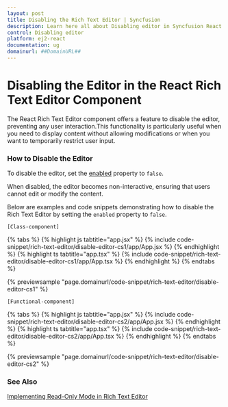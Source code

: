 ```yaml
---
layout: post
title: Disabling the Rich Text Editor | Syncfusion
description: Learn here all about Disabling editor in Syncfusion React Rich text editor component of Syncfusion Essential JS 2 and more.
control: Disabling editor
platform: ej2-react
documentation: ug
domainurl: ##DomainURL##
---
```


# Disabling the Editor in the React Rich Text Editor Component

The React Rich Text Editor component offers a feature to disable the editor, preventing any user interaction.This functionality is particularly useful when you need to display content without allowing modifications or when you want to temporarily restrict user input.

### How to Disable the Editor

 To disable the editor, set the [enabled](https://ej2.syncfusion.com/react/documentation/api/rich-text-editor/#enabled) property to `false`.

When disabled, the editor becomes non-interactive, ensuring that users cannot edit or modify the content.

Below are examples and code snippets demonstrating how to disable the Rich Text Editor by setting the `enabled` property to `false`.

`[Class-component]`

{% tabs %}
{% highlight js tabtitle="app.jsx" %}
{% include code-snippet/rich-text-editor/disable-editor-cs1/app/App.jsx %}
{% endhighlight %}
{% highlight ts tabtitle="app.tsx" %}
{% include code-snippet/rich-text-editor/disable-editor-cs1/app/App.tsx %}
{% endhighlight %}
{% endtabs %}

{% previewsample "page.domainurl/code-snippet/rich-text-editor/disable-editor-cs1" %}

`[Functional-component]`

{% tabs %}
{% highlight js tabtitle="app.jsx" %}
{% include code-snippet/rich-text-editor/disable-editor-cs2/app/App.jsx %}
{% endhighlight %}
{% highlight ts tabtitle="app.tsx" %}
{% include code-snippet/rich-text-editor/disable-editor-cs2/app/App.tsx %}
{% endhighlight %}
{% endtabs %}

{% previewsample "page.domainurl/code-snippet/rich-text-editor/disable-editor-cs2" %}

### See Also

[Implementing Read-Only Mode in Rich Text Editor](https://ej2.syncfusion.com/angular/documentation/rich-text-editor/read-only-mode)